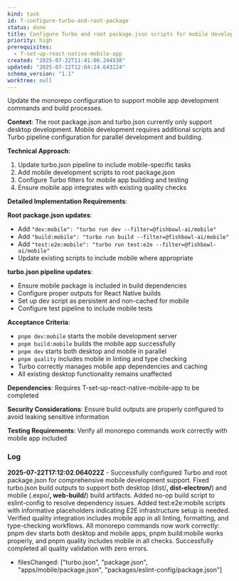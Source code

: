 ```yaml
---
kind: task
id: T-configure-turbo-and-root-package
status: done
title: Configure Turbo and root package.json scripts for mobile development
priority: high
prerequisites:
  - T-set-up-react-native-mobile-app
created: "2025-07-22T11:41:06.244538"
updated: "2025-07-22T12:04:24.643224"
schema_version: "1.1"
worktree: null
---
```


Update the monorepo configuration to support mobile app development commands and build processes.

**Context**: The root package.json and turbo.json currently only support desktop development. Mobile development requires additional scripts and Turbo pipeline configuration for parallel development and building.

**Technical Approach**:

1. Update turbo.json pipeline to include mobile-specific tasks
2. Add mobile development scripts to root package.json
3. Configure Turbo filters for mobile app building and testing
4. Ensure mobile app integrates with existing quality checks

**Detailed Implementation Requirements**:

**Root package.json updates**:

- Add `"dev:mobile": "turbo run dev --filter=@fishbowl-ai/mobile"`
- Add `"build:mobile": "turbo run build --filter=@fishbowl-ai/mobile"`
- Add `"test:e2e:mobile": "turbo run test:e2e --filter=@fishbowl-ai/mobile"`
- Update existing scripts to include mobile where appropriate

**turbo.json pipeline updates**:

- Ensure mobile package is included in build dependencies
- Configure proper outputs for React Native builds
- Set up dev script as persistent and non-cached for mobile
- Configure test pipeline to include mobile tests

**Acceptance Criteria**:

- `pnpm dev:mobile` starts the mobile development server
- `pnpm build:mobile` builds the mobile app successfully
- `pnpm dev` starts both desktop and mobile in parallel
- `pnpm quality` includes mobile in linting and type checking
- Turbo correctly manages mobile app dependencies and caching
- All existing desktop functionality remains unaffected

**Dependencies**: Requires T-set-up-react-native-mobile-app to be completed

**Security Considerations**: Ensure build outputs are properly configured to avoid leaking sensitive information

**Testing Requirements**: Verify all monorepo commands work correctly with mobile app included

### Log

**2025-07-22T17:12:02.064022Z** - Successfully configured Turbo and root package.json for comprehensive mobile development support. Fixed turbo.json build outputs to support both desktop (dist/**, dist-electron/**) and mobile (.expo/**, web-build/**) build artifacts. Added no-op build script to eslint-config to resolve dependency issues. Added test:e2e:mobile scripts with informative placeholders indicating E2E infrastructure setup is needed. Verified quality integration includes mobile app in all linting, formatting, and type-checking workflows. All monorepo commands now work correctly: pnpm dev starts both desktop and mobile apps, pnpm build:mobile works properly, and pnpm quality includes mobile in all checks. Successfully completed all quality validation with zero errors.

- filesChanged: ["turbo.json", "package.json", "apps/mobile/package.json", "packages/eslint-config/package.json"]

